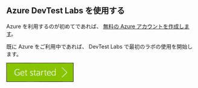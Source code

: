 ## <a name="get-started-with-azure-devtest-labs"></a>Azure DevTest Labs を使用する
Azure を利用するのが初めてであれば、 [無料の Azure アカウントを作成します](https://azure.microsoft.com/free)。

既に Azure をご利用中であれば、 DevTest Labs で最初のラボの使用を開始します。

[![Get started with Azure DevTest Labs in minutes](./media/devtest-lab-try-it-out/get-started.png)](https://go.microsoft.com/fwlink/?LinkID=627034&clcid=0x409)

